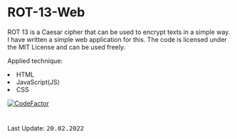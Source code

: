 # ROT-13-Web
<p>ROT 13 is a Caesar cipher that can be used to encrypt texts in a simple way. I have written a simple web application for this. The code is licensed under the MIT License and can be used freely.</p>

<p>Applied technique:</p>
<p> <li>HTML</li><li>JavaScript(JS)</li> <li>CSS</li></p>

[![CodeFactor](https://www.codefactor.io/repository/github/cassi-dev/rot-13-web/badge)](https://www.codefactor.io/repository/github/cassi-dev/rot-13-web)


# 
Last Update: <kbd>20.02.2022</kbd>
